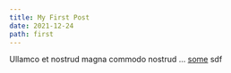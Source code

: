 ```yaml
---
title: My First Post
date: 2021-12-24
path: first
---
```


Ullamco et nostrud magna commodo nostrud ...
<a href="/blog">some</a>
sdf